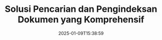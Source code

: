 ---
############################# Static ############################
layout: "family"
date:  2025-01-09T15:38:59
draft: false

product: "Search"
product_tag: "search"

lang: id

############################# Head ############################
head_title: "Pencarian Teks dan Pengindeksan Dokumen | API & Aplikasi Web Gratis"
head_description: "Lakukan pencarian teks yang efisien dan pengindeksan data pada PDF, MS Office, OpenDocument, dan format file populer lainnya menggunakan API kami atau aplikasi Pencarian Dokumen online gratis."

############################# Header ############################
title: "Solusi Pencarian dan Pengindeksan Dokumen yang Komprehensif"
description:  |
  Lakukan pencarian teks dan pengindeksan pada PDF, Microsoft Office, OpenOffice, dan banyak format file dokumen lainnya.

  Temukan informasi dengan cepat dalam koleksi dokumen besar menggunakan kemampuan pencarian teks penuh yang canggih.

  Sesuaikan fitur pencarian seperti sinonim, pencarian fuzzy, dan stemming untuk meningkatkan akurasi dan hasil.

############################# Supported Platforms ###############################
supported_platforms:
  enable: true
  head_title: "Pilih platform Anda"
  title: "Independensi Platform"
  description: "GroupDocs.Search kompatibel dengan sistem operasi dan kerangka kerja berikut:"
  details_link_title: "Pelajari lebih lanjut"

  items:
    # items loop
    - title: ".NET"
      description: GroupDocs.Search .NET 
      color: "blue"
      tag: "net"
      link: "/search/net/"
      features_link: "https://docs.groupdocs.com/search/net/system-requirements/"
      features:
          # features loop
          - rows: "3"
            content: |
                    .NET Framework 4.5 or later
      
          # features loop
          - rows: "4"
            content: |
                    Windows Desktop <br> Windows Server <br> Linux
      
          # features loop
          - rows: "3"
            content: |
                    Microsoft Visual Studio
      
          # features loop
          - rows: "1"
            content: |
                    70+ file formats
      

    # items loop
    - title: "Java"
      description: GroupDocs.Search Java
      color: "red"
      tag: "java"
      link: "/search/java/"
      features_link: "https://docs.groupdocs.com/search/java/system-requirements/"
      features:
          # features loop
          - rows: "3"
            content: |
                    Java SE 8 (1.8) or later
      
          # features loop
          - rows: "4"
            content: |
                    Windows <br> Linux <br> Mac OS
      
          # features loop
          - rows: "3"
            content: |
                   NetBeans <br> IntelliJ IDEA <br> Eclipse 
      
          # features loop
          - rows: "1"
            content: |
                    70+ file formats
      

    # items loop
    - title: "Node.js"
      description: GroupDocs.Search Node.js
      color: "green"
      tag: "nodejs-java"
      link: "/search/nodejs-java/"
      features_link: "https://docs.groupdocs.com/search/nodejs-java/system-requirements/"
      features:
          # features loop
          - rows: "3"
            content: |
                    Node.js 16+ and J2SE 8.0 (1.8)+
      
          # features loop
          - rows: "4"
            content: |
                    Windows <br> Linux <br> Mac OS
      
          # features loop
          - rows: "3"
            content: |
                    Atom <br> Visual Studio Code <br> Editor teks lainnya
      
          # features loop
          - rows: "1"
            content: |
                    70+ file formats


############################# Features ###############################
features:
  enable: true
  title: "Fitur Utama dari GroupDocs.Search"
  description: "GroupDocs.Search menyediakan alat yang kuat untuk pengindeksan dan pencarian teks dalam format dokumen populer. Permudah dan tingkatkan manajemen dokumen dengan fungsionalitas pencarian canggih."

  items:
    # items loop
    - icon: "view"
      title: "Pencarian teks yang canggih"
      content: "Lakukan pencarian teks yang cepat dan akurat di seluruh dokumen yang diindeks."

    # items loop
    - icon: "manipulate"
      title: "Opsi pencarian yang dapat disesuaikan"
      content: "Manfaatkan fitur seperti pencarian fuzzy, sinonim, dan stemming untuk hasil yang lebih tepat."

    # items loop
    - icon: "merge"
      title: "Dukungan untuk berbagai format"
      content: "Indeks dan cari konten dalam Microsoft Office, PDF, OpenOffice, dan format umum lainnya."

    # items loop
    - icon: "additional"
      title: "Pengindeksan yang efisien"
      content: "Dengan cepat membangun dan memelihara indeks untuk koleksi dokumen besar."

############################# Code samples ############################
code_samples:
  enable: true
  title: "Mencari teks dalam format dokumen populer"
  description: "GroupDocs.Search contoh kode"
  items:
    # code sample loop
    - title: "Pencarian Teks"
      content: |
       GroupDocs.Search adalah alat yang kuat untuk menemukan teks dalam dokumen. Anda dapat mencari melalui beberapa dokumen dalam berbagai format yang disimpan dalam folder tertentu. Hasil pencarian disimpan dalam folder terpisah, memungkinkan Anda untuk mengakses dan menggunakannya kembali tanpa melakukan pencarian lagi.
      samples:
        - language: "C#"
          color: "blue"
          content: |
            ```csharp {style=abap}   
            // Buat instansi dari kelas Index, tentukan folder untuk menyimpan indeks.
            Index index = new Index("\\Index Folder");

            //Tentukan jalur ke dokumen di mana pencarian akan dilakukan.
            index.Add("\\Documents Folder");

            //Buat instansi dari objek SearchOptions.
            SearchOptions options = new SearchOptions();

            //Lakukan pencarian untuk teks yang diinginkan.
            SearchResult result = index.Search("ipsum dolor", options);

            //Tangani dan proses hasil pencarian.
            if (result.DocumentCount > 0){
                Console.WriteLine("Documents: " + result.DocumentCount);
                for (int i = 0; i < result.DocumentCount; i++)
                {
                    FoundDocument document = result.GetFoundDocument(i);
                    Console.WriteLine("Document: " + document.DocumentInfo.FilePath);
                    Console.WriteLine("Found: " + document.FoundFields.Length);
                }
            }

            ```
        - language: "Java"
          color: "red"
          content: |
            ```java {style=abap}   
            // Buat instansi dari kelas Index, tentukan folder untuk menyimpan indeks.
            Index index = new Index("\\Index Folder");

            //Tentukan jalur ke dokumen di mana pencarian akan dilakukan.
            index.add("\\Documents Folder");

            //Buat instansi dari objek SearchOptions.
            SearchOptions options = new SearchOptions();

            //Lakukan pencarian untuk teks yang diinginkan.
            SearchResult result = index.search("ipsum dolor", options);

            //Tangani dan proses hasil pencarian.
            if (result.getDocumentCount() > 0){
                System.out.println("Documents: " + result.getDocumentCount());
                for (int i = 0; i < result.getDocumentCount(); i++)
                {
                    FoundDocument document = result.getFoundDocument(i);
                    System.out.println("Document: " + document.getDocumentInfo().getFilePath());
                    System.out.println("Found: " + document.getFoundFields().length);
                }
            }

            ```
        - language: "TypeScript"
          color: "green"
          content: |
            ```javascript {style=abap}   
            const searchLib = require('@groupdocs/groupdocs.search');

            // Buat instansi dari kelas Index, tentukan folder untuk menyimpan indeks.
            const index = new searchLib.Index('\\Index Folder');

            //Tentukan jalur ke dokumen di mana pencarian akan dilakukan.
            index.add('\\Documents Folder');

            //Buat instansi dari objek SearchOptions.
            const options = new searchLib.SearchOptions();

            //Lakukan pencarian untuk teks yang diinginkan.
            const result = index.search('ipsum dolor', options);

            //Tangani dan proses hasil pencarian.
            if (result.getDocumentCount() > 0){
                console.log('Documents: ' + result.getDocumentCount());
                for (int i = 0; i < result.getDocumentCount(); i++)
                {
                    const document = result.getFoundDocument(i);
                    console.log('Document: ' + document.getDocumentInfo().getFilePath());
                    console.log('Found: ' + document.getFoundFields().length);
                }
            }

            ```


############################# Supported Formats ###############################
formats:
  enable: true
  title: "Mendukung 70+ format file"
  description: "GroupDocs.Search mendukung hampir semua format file yang umum digunakan"

############################# Metrics ###############################
metrics:
  enable: true
  title: "Statistik Produk Kami"
  description: "Temukan metrik kunci yang menunjukkan kinerja, jangkauan, dan pertumbuhan kami."

  items:
    # items loop
    - number: "70+"
      title: "Format yang Didukung"
      content: "Kami menyediakan kompatibilitas dengan lebih dari 70 format dokumen populer."

    # items loop
    - number: "500k"
      title: "Unduhan NuGet"
      content: "GroupDocs.Search untuk .NET telah diunduh lebih dari 500.000 kali di NuGet."

    # items loop
    - number: "12k"
      title: "Unduhan Maven"
      content: "Pengembang Java telah mengunduh GroupDocs.Search lebih dari 12.000 kali dari Maven."

    # items loop
    - number: "150+"
      title: "Pelanggan yang Puas"
      content: "Pengembang dan bisnis terkemuka di seluruh dunia mengandalkan produk kami untuk solusi yang inovatif."


############################# Customers ###############################
customers:
  enable: true
  title: "Pelanggan Kami yang Puas"
  description: "Perpustakaan GroupDocs dipercaya oleh merek dan organisasi terkemuka di seluruh dunia."

  items:
    # items loop
    - title: "BenQ Corporation"
      logo: "benq"
      
    # items loop
    - title: "Nasdaq Stock Market"
      logo: "nasdaq"
      
    # items loop
    - title: "AT&T Inc."
      logo: "att"
      
    # items loop
    - title: "Customer logo AstraZeneca"
      logo: "astrazeneca"
      
    # items loop
    - title: "Central Bank of Argentina"
      logo: "argentinacentralbank"
      
    # items loop
    - title: "Roche Holding AG"
      logo: "roche"
      
    # items loop
    - title: "Capita"
      logo: "capita"
      
    # items loop
    - title: "Axa S.A."
      logo: "axa"
      
    # items loop
    - title: "Instructure Inc."
      logo: "instructure"
      
    # items loop
    - title: "Wipro"
      logo: "wipro"


############################# Actions ###############################
actions:
  enable: true
  title: "Mulai Perjalanan Anda Hari Ini!"
  description: "Rasakan GroupDocs.Search secara gratis di platform pilihan Anda."

  items:
    # items loop
    - title: ".NET"
      color: "blue"
      link: "/search/net/"

    # items loop
    - title: "Java"
      color: "red"
      link: "/search/java/"

############################# FAQ ###############################
faq:
  enable: true
  title: "Pertanyaan yang Sering Diajukan"
  description: "Temukan jawaban atas pertanyaan umum tentang GroupDocs.Search."

  items:
    # items loop
    - question: "Apakah GroupDocs.Search memerlukan alat eksternal untuk mencari dokumen?"
      answer: "Tidak, GroupDocs.Search berfungsi sebagai solusi mandiri dan tidak memerlukan alat atau perangkat lunak tambahan seperti Adobe Acrobat atau Microsoft Office untuk melakukan pencarian."

    # items loop
    - question: "Bisakah saya menguji GroupDocs.Search sebelum membeli?"
      answer: "Ya, Anda bisa! GroupDocs.Search menawarkan uji coba gratis. Anda dapat menjelajahi fitur-fiturnya, meskipun versi uji coba mungkin menyertakan batasan seperti watermark atau fungsi yang terbatas. Untuk membuka semua fitur, Anda dapat meminta lisensi sementara gratis selama 30 hari. Pelajari lebih lanjut di halaman [lisensi sementara](https://purchase.groupdocs.com/temporary-license/)."

    # items loop
    - question: "Opsi lisensi apa yang tersedia?"
      answer: "Kami menyediakan beberapa model lisensi untuk GroupDocs.Search, yang disesuaikan dengan berbagai kebutuhan. Pilih lisensi berdasarkan ukuran tim Anda, skenario penggunaan, atau apakah Anda memerlukan SDK/API untuk distribusi klien. Untuk penggunaan yang fleksibel, pertimbangkan lisensi terukur di mana Anda membayar berdasarkan penggunaan aktual. Pelajari lebih lanjut tentang pilihan Anda di halaman [harga](https://purchase.groupdocs.com/pricing/search/net/)."

############################# App links ###############################
app_links:
  enable: true
  title: "GroupDocs.Search Aplikasi Web"
  description: "Jelajahi GroupDocs.Search dengan aplikasi web gratis kami. Lakukan pencarian teks dan pengindeksan di lebih dari 70 format file populer langsung di browser Anda—sepenuhnya gratis."

  items:
    # items loop
    - title: "GroupDocs.Search Total"
      content: "Cari dalam PDF, Excel, Word, PowerPoint, dan jenis file lainnya langsung dari browser web Anda."
      icon: "groupdocs_watermark-app"
      link: "https://products.groupdocs.app/search/total"

    # items loop
    - title: "GroupDocs.Search Word"
      content: "Unggah DOCX untuk melakukan pencarian teks lanjutan tanpa perlu menginstal perangkat lunak."
      icon: "groupdocs_words-app"
      link: "https://products.groupdocs.app/search/docx"

    # items loop
    - title: "GroupDocs.Search PDF"
      content: "Uji kemampuan pengindeksan dan pengambilan PDF pada berbagai format secara gratis."
      icon: "groupdocs_pdf-app"
      link: "https://products.groupdocs.app/search/pdf"


---